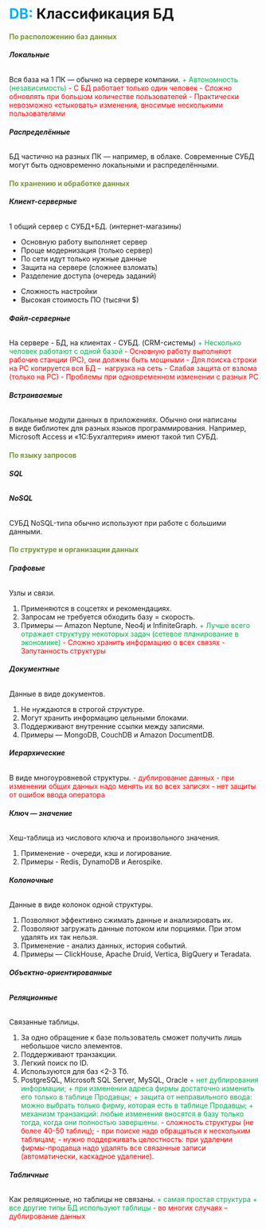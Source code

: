  
# <font color="#00b0f0">DB:</font> Классификация БД

#### **<font color="#76923c">По расположению баз данных</font>**
###### **Локальные**
Вся база на 1 ПК — обычно на сервере компании.
<font color="#00b050">+ Автономность (независимость)</font>
<font color="#ff0000">- С БД работает только один человек</font>
<font color="#ff0000">- Сложно обновлять при большом количестве пользователей</font>
<font color="#ff0000">- Практически невозможно «стыковать» изменения, вносимые несколькими пользователями</font>

###### **Распределённые**
БД частично на разных ПК — например, в облаке.
Современные СУБД могут быть одновременно локальными и распределёнными.

#### **<font color="#76923c">По хранению и обработке данных</font>**

###### **Клиент-серверные**
1 общий сервер с СУБД+БД. (интернет-магазины)
+ Основную работу выполняет сервер
+ Проще модернизация (только сервер)
+ По сети идут только нужные данные
+ Защита на сервере (сложнее взломать)
+ Разделение доступа (очередь заданий)
- Сложность настройки
- Высокая стоимость ПО (тысячи $)

###### **Файл-серверные**
На сервере - БД, на клиентах - СУБД. (CRM-системы)
	<font color="#00b050">+ Несколько человек работают с одной базой</font>
	<font color="#ff0000">- Основную работу выполняют рабочие станции (РС), они должны быть мощными</font>
	<font color="#ff0000">- Для поиска строки на РС копируется вся БД –  нагрузка на сеть</font>
	<font color="#ff0000">- Слабая защита от взлома (только на РС)</font>
	<font color="#ff0000">- Проблемы при одновременном изменении с разных РС</font>

###### **Встраиваемые**
Локальные модули данных в приложениях.
Обычно они написаны в виде библиотек для разных языков программирования. Например, Microsoft Access и «1С:Бухгалтерия» имеют такой тип СУБД.

#### **<font color="#76923c">По языку запросов</font>**

###### **SQL**

###### **NoSQL**
СУБД NoSQL-типа обычно используют при работе с большими данными.

#### **<font color="#76923c">По структуре и организации данных</font>**

###### **Графовые** 
Узлы и связи. 
1. Применяются в соцсетях и рекомендациях.
2. Запросам не требуется обходить базу = скорость.
3. Примеры — Amazon Neptune, Neo4j и InfiniteGraph.
<font color="#00b050">+ Лучше всего отражает структуру некоторых задач (сетевое планирование в экономике)</font>
<font color="#ff0000">-  Сложно хранить информацию о всех связях</font>
<font color="#ff0000">- Запутанность структуры</font>

###### **Документные** 
Данные в виде документов. 
1. Не нуждаются в строгой структуре.
2. Могут хранить информацию цельными блоками.
3. Поддерживают внутренние ссылки между записями.
4. Примеры — MongoDB, CouchDB и Amazon DocumentDB.

###### **Иерархические** 
В виде многоуровневой структуры.
<font color="#ff0000">- дублирование данных</font>
<font color="#ff0000">- при изменении общих данных надо менять их во всех записях</font>
<font color="#ff0000">- нет защиты от ошибок ввода оператора</font>

###### **Ключ — значение** 
Хеш-таблица из числового ключа и произвольного значения. 
1. Применение - очереди, кэш и логирование.
2. Примеры - Redis, DynamoDB и Aerospike.

###### **Колоночные** 
Данные в виде колонок одной структуры. 
1. Позволяют эффективно сжимать данные и анализировать их.
2. Позволяют загружать данные потоком или порциями. При этом удалять их так нельзя.
3. Применение - анализ данных, история событий.
4. Примеры — ClickHouse, Apache Druid, Vertica, BigQuery и Teradata.

###### **Объектно-ориентированные**

###### **Реляционные** 
Связанные таблицы. 
1. За одно обращение к базе пользователь сможет получить лишь небольшое число элементов.
2. Поддерживают транзакции.
3. Легкий поиск по ID.
4. Используются для баз <2-3 Тб.
5. PostgreSQL, Microsoft SQL Server, MySQL, Oracle
<font color="#00b050">+ нет дублирования информации;</font>
<font color="#00b050">+ при изменении адреса фирмы достаточно изменить его только в таблице Продавцы;</font>
<font color="#00b050">+ защита от неправильного ввода: можно выбрать только фирму, которая есть в таблице Продавцы;</font>
<font color="#00b050">+ механизм транзакций: любые изменения вносятся в базу только тогда, когда они полностью завершены.</font>
<font color="#ff0000">- сложность структуры (не более 40-50 таблиц);</font>
<font color="#ff0000">- при поиске надо обращаться к нескольким таблицам;</font>
<font color="#ff0000">- нужно поддерживать целостность: при удалении фирмы-продавца надо удалять все связанные записи (автоматически, каскадное удаление).</font>

###### **Табличные** 
Как реляционные, но таблицы не связаны.
<font color="#00b050">+ самая простая структура</font>
<font color="#00b050">+ все другие типы БД используют таблицы</font>
<font color="#ff0000">- во многих случаях – дублирование данных</font>